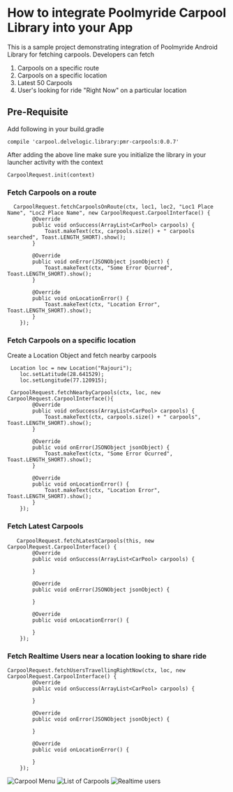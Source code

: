 # How to integrate Poolmyride Carpool Library into your App

This is a sample project demonstrating integration of Poolmyride Android Library for fetching carpools. 
Developers can fetch 

1. Carpools on a specific route
1. Carpools on a specific location
1. Latest 50 Carpools
1. User's looking for ride "Right Now" on a particular location 

## Pre-Requisite
Add following in your build.gradle

    compile 'carpool.delvelogic.library:pmr-carpools:0.0.7'
    
After adding the above line make sure you initialize the library in your launcher activity with the context

    CarpoolRequest.init(context)

### Fetch Carpools on a route

      CarpoolRequest.fetchCarpoolsOnRoute(ctx, loc1, loc2, "Loc1 Place Name", "Loc2 Place Name", new CarpoolRequest.CarpoolInterface() {
            @Override
            public void onSuccess(ArrayList<CarPool> carpools) {
                Toast.makeText(ctx, carpools.size() + " carpools searched", Toast.LENGTH_SHORT).show();
            }

            @Override
            public void onError(JSONObject jsonObject) {
                Toast.makeText(ctx, "Some Error Ocurred", Toast.LENGTH_SHORT).show();
            }

            @Override
            public void onLocationError() {
                Toast.makeText(ctx, "Location Error", Toast.LENGTH_SHORT).show();
            }
        });



### Fetch Carpools on a specific location

Create a Location Object and fetch nearby carpools

     Location loc = new Location("Rajouri");
        loc.setLatitude(28.641529);
        loc.setLongitude(77.120915);

     CarpoolRequest.fetchNearbyCarpools(ctx, loc, new CarpoolRequest.CarpoolInterface(){
            @Override
            public void onSuccess(ArrayList<CarPool> carpools) {
                Toast.makeText(ctx, carpools.size() + " carpools", Toast.LENGTH_SHORT).show();
            }

            @Override
            public void onError(JSONObject jsonObject) {
                Toast.makeText(ctx, "Some Error Ocurred", Toast.LENGTH_SHORT).show();
            }

            @Override
            public void onLocationError() {
                Toast.makeText(ctx, "Location Error", Toast.LENGTH_SHORT).show();
            }
        });

### Fetch Latest Carpools 

       CarpoolRequest.fetchLatestCarpools(this, new CarpoolRequest.CarpoolInterface() {
            @Override
            public void onSuccess(ArrayList<CarPool> carpools) {

            }

            @Override
            public void onError(JSONObject jsonObject) {

            }

            @Override
            public void onLocationError() {

            }
        });

### Fetch Realtime Users near a location looking to share ride 


    CarpoolRequest.fetchUsersTravellingRightNow(ctx, loc, new CarpoolRequest.CarpoolInterface() {
            @Override
            public void onSuccess(ArrayList<CarPool> carpools) {
                
            }

            @Override
            public void onError(JSONObject jsonObject) {

            }

            @Override
            public void onLocationError() {

            }
        });


![Carpool Menu](http://s8.postimg.org/7b0tv1md1/menu.jpg)
![List of Carpools](http://s21.postimg.org/t1envo5mv/carpools.jpg)
![Realtime users](http://s12.postimg.org/9d4cejr6l/realtime.jpg)
